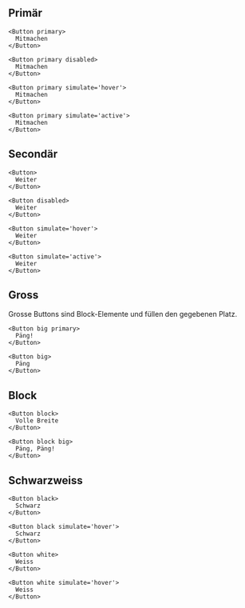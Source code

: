 ##  Primär

```react|span-3
<Button primary>
  Mitmachen
</Button>
```

```react|span-3
<Button primary disabled>
  Mitmachen
</Button>
```

```react|span-3
<Button primary simulate='hover'>
  Mitmachen
</Button>
```

```react|span-3
<Button primary simulate='active'>
  Mitmachen
</Button>
```

## Secondär

```react|span-3
<Button>
  Weiter
</Button>
```

```react|span-3
<Button disabled>
  Weiter
</Button>
```

```react|span-3
<Button simulate='hover'>
  Weiter
</Button>
```

```react|span-3
<Button simulate='active'>
  Weiter
</Button>
```

## Gross

Grosse Buttons sind Block-Elemente und füllen den gegebenen Platz.

```react|span-3
<Button big primary>
  Päng!
</Button>
```

```react|span-3
<Button big>
  Päng
</Button>
```

## Block

```react
<Button block>
  Volle Breite
</Button>
```

```react
<Button block big>
  Päng, Päng!
</Button>
```

## Schwarzweiss

```react|span-3
<Button black>
  Schwarz
</Button>
```

```react|span-3
<Button black simulate='hover'>
  Schwarz
</Button>
```


```react|span-3,dark
<Button white>
  Weiss
</Button>
```

```react|span-3,dark
<Button white simulate='hover'>
  Weiss
</Button>
```
